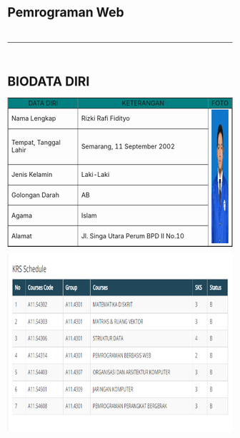 <!DOCTYPE html>
<html>
<head>
<title>BIODATA DIRI</title>
</head>
<body>
<h1 align="left">Pemrograman Web</h1>
<br>
<hr align="nilai">
<br>
<h1 align="left">BIODATA DIRI</h1>
<table width="745" border="1" cellspacing="0" cellpadding="5" align="bottom">
<tr align="center" bgcolor="#008080">
<td width="174">DATA DIRI</td>
<td width="353">KETERANGAN</td>
<td width+"200">FOTO</td>
</tr>
<tr>
<td>Nama Lengkap</td>
<td>Rizki Rafi Fidityo</td>
<td rowspan="10" align="center"><img src="Fitofoto.jpeg" width="200" height="300"/>
</tr>
<tr>
<td>Tempat, Tanggal Lahir</td>
<td>Semarang, 11 September 2002</td>
</tr>
<tr>
<td>Jenis Kelamin</td>
<td>Laki-Laki</td>
</tr>
<tr>
<td>Golongan Darah</td>
<td>AB</td>
</tr>
<tr>
<td>Agama</td>
<td>Islam</td>
</tr>
<tr>
<td>Alamat</td>
<td>Jl. Singa Utara Perum BPD II No.10</td>
</tr>
</table>
<tr>
</tr>
</body>
<body>
    <p><img src="KRS.png" style="width:700px;height:400px;" align="center"></p>
  </body>
</html>
